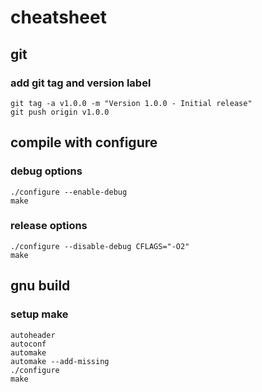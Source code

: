 # cheatsheet
## git
### add git tag and version label
	git tag -a v1.0.0 -m "Version 1.0.0 - Initial release"
	git push origin v1.0.0
## compile with configure
### debug options 
	./configure --enable-debug
	make
### release options
	./configure --disable-debug CFLAGS="-O2"
	make

 ## gnu build
 ### setup make
	autoheader
	autoconf
	automake
	automake --add-missing
	./configure
	make


